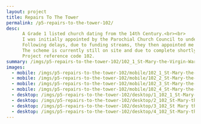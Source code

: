 ```yaml
---
layout: project
title: Repairs To The Tower
permalink: /p5-repairs-to-the-tower-102/
desc:
      A Grade 1 listed church dating from the 14th Century.<br><br>
      I was initially appointed by the Parochial Church Council to undertake an inspection and prepare a specification of works for stonemasonry repairs to the west tower.<br><br>
      Following delays, due to funding streams, they then appointed me to oversee and advise them on the implementation of the works, as well as acting as Contract Administrator for the project, and providing advice in respect of the Construction Design and Management Regulations, which govern Health and Safety in construction projects.<br><br>
      The scheme is currently still on site and due to complete shortly.<br><br>
      Project reference code 102.
summary: /imgs/p5-repairs-to-the-tower-102/102_1_St-Mary-the-Virgin-Ware_west-tower_stone-masonry_conservation_repairs_grade-1-listed-building_lime-mortar_plastic-mortar-repairs_stone-replacement_like-for-like-repairs_PCC_quinquennial-survey_specification-of-works_GAL.jpg
images:
  - mobile: /imgs/p5-repairs-to-the-tower-102/mobile/102_1_St-Mary-the-Virgin-Ware_west-tower_stone-masonry_conservation_repairs_grade-1-listed-building_lime-mortar_plastic-mortar-repairs_stone-replacement_like-for-like-repairs_PCC_quinquennial-survey_specification-of-works_site-supervision_M.jpg
  - mobile: /imgs/p5-repairs-to-the-tower-102/mobile/102_2_St-Mary-the-Virgin-Ware_west-tower_stone-masonry_conservation_repairs_grade-1-listed-building_lime-mortar_plastic-mortar-repairs_stone-replacement_like-for-like-repairs_PCC_quinquennial-survey_specification-of-works_site-supervision_M.jpg
  - mobile: /imgs/p5-repairs-to-the-tower-102/mobile/102_3_St-Mary-the-Virgin-Ware_west-tower_stone-masonry_conservation_repairs_grade-1-listed-building_lime-mortar_plastic-mortar-repairs_stone-replacement_like-for-like-repairs_PCC_quinquennial-survey_specification-of-works_site-supervision_M.jpg
  - mobile: /imgs/p5-repairs-to-the-tower-102/mobile/102_4_St-Mary-the-Virgin-Ware_west-tower_stone_M.jpg
  - desktop: /imgs/p5-repairs-to-the-tower-102/desktop/1_102_1_St-Mary-the-Virgin-Ware_west-tower_stone-masonry_conservation_repairs_grade-1-listed-building_DT.jpg
  - desktop: /imgs/p5-repairs-to-the-tower-102/desktop/2_102_St-Mary-the-Virgin-Ware_west-tower_stone-masonry_conservation_repairs_grade-1-listed-building_lime-mortar_plastic-mortar-repairs_stone-replacement_like-for-like-repairs_PCC_quinquennial-survey_specification-of-works_DT.jpg
  - desktop: /imgs/p5-repairs-to-the-tower-102/desktop/3_102_St Mary the Virgin Ware_west tower_stone_masonry_conservation_repairs_grade 1 listed building_lime mortar_plastic mortar repairs_stone replacement_like for like repairs_PCC_quinquennial survey_specification of works_site supervision_DT.jpg
  - desktop: /imgs/p5-repairs-to-the-tower-102/desktop/4_102_St-Mary-the-Virgin-Ware_west-tower_stone_DT.jpg
---
```


